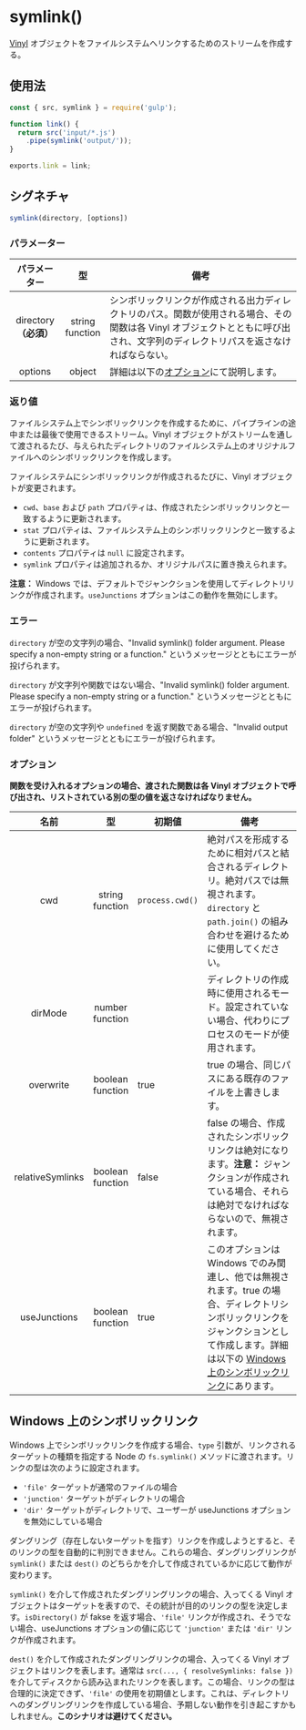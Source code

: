 <!-- front-matter
id: symlink
title: symlink()
hide_title: true
sidebar_label: symlink()
-->

# symlink()

[Vinyl][vinyl-concepts] オブジェクトをファイルシステムへリンクするためのストリームを作成する。

## 使用法

```js
const { src, symlink } = require('gulp');

function link() {
  return src('input/*.js')
    .pipe(symlink('output/'));
}

exports.link = link;
```

## シグネチャ

```js
symlink(directory, [options])
```

### パラメーター

| パラメーター | 型 | 備考 |
|:--------------:|:-----:|--------|
| directory<br>**（必須）** | string<br>function | シンボリックリンクが作成される出力ディレクトリのパス。関数が使用される場合、その関数は各 Vinyl オブジェクトとともに呼び出され、文字列のディレクトリパスを返さなければならない。 |
| options | object | 詳細は以下の[オプション][options-section]にて説明します。 |

### 返り値

ファイルシステム上でシンボリックリンクを作成するために、パイプラインの途中または最後で使用できるストリーム。Vinyl オブジェクトがストリームを通して渡されるたび、与えられたディレクトリのファイルシステム上のオリジナルファイルへのシンボリックリンクを作成します。

ファイルシステムにシンボリックリンクが作成されるたびに、Vinyl オブジェクトが変更されます。
* `cwd`、`base` および `path` プロパティは、作成されたシンボリックリンクと一致するように更新されます。
* `stat` プロパティは、ファイルシステム上のシンボリックリンクと一致するように更新されます。
* `contents` プロパティは `null` に設定されます。
* `symlink` プロパティは追加されるか、オリジナルパスに置き換えられます。

**注意：** Windows では、デフォルトでジャンクションを使用してディレクトリリンクが作成されます。`useJunctions` オプションはこの動作を無効にします。


### エラー

`directory` が空の文字列の場合、"Invalid symlink() folder argument. Please specify a non-empty string or a function." というメッセージとともにエラーが投げられます。

`directory` が文字列や関数ではない場合、"Invalid symlink() folder argument. Please specify a non-empty string or a function." というメッセージとともにエラーが投げられます。

`directory` が空の文字列や `undefined` を返す関数である場合、"Invalid output folder" というメッセージとともにエラーが投げられます。

### オプション

**関数を受け入れるオプションの場合、渡された関数は各 Vinyl オブジェクトで呼び出され、リストされている別の型の値を返さなければなりません。**

| 名前 | 型 | 初期値 | 備考 |
|:-------:|:------:|-----------|-------|
| cwd | string<br>function | `process.cwd()` | 絶対パスを形成するために相対パスと結合されるディレクトリ。絶対パスでは無視されます。`directory` と `path.join()` の組み合わせを避けるために使用してください。 |
| dirMode | number<br>function | | ディレクトリの作成時に使用されるモード。設定されていない場合、代わりにプロセスのモードが使用されます。 |
| overwrite | boolean<br>function | true | true の場合、同じパスにある既存のファイルを上書きします。 |
| relativeSymlinks | boolean<br>function | false | false の場合、作成されたシンボリックリンクは絶対になります。**注意：** ジャンクションが作成されている場合、それらは絶対でなければならないので、無視されます。 |
| useJunctions | boolean<br>function | true | このオプションは Windows でのみ関連し、他では無視されます。true の場合、ディレクトリシンボリックリンクをジャンクションとして作成します。詳細は以下の [Windows 上のシンボリックリンク][symbolic-links-section]にあります。 |

## Windows 上のシンボリックリンク

Windows 上でシンボリックリンクを作成する場合、`type` 引数が、リンクされるターゲットの種類を指定する Node の `fs.symlink()` メソッドに渡されます。リンクの型は次のように設定されます。
* `'file'` ターゲットが通常のファイルの場合
* `'junction'` ターゲットがディレクトリの場合
* `'dir'` ターゲットがディレクトリで、ユーザーが useJunctions オプションを無効にしている場合

ダングリング（存在しないターゲットを指す）リンクを作成しようとすると、そのリンクの型を自動的に判別できません。これらの場合、ダングリングリンクが `symlink()` または `dest()` のどちらかを介して作成されているかに応じて動作が変わります。

`symlink()` を介して作成されたダングリングリンクの場合、入ってくる Vinyl オブジェクトはターゲットを表すので、その統計が目的のリンクの型を決定します。`isDirectory()` が fakse を返す場合、`'file'` リンクが作成され、そうでない場合、useJunctions オプションの値に応じて `'junction'` または `'dir'` リンクが作成されます。

`dest()` を介して作成されたダングリングリンクの場合、入ってくる Vinyl オブジェクトはリンクを表します。通常は `src(..., { resolveSymlinks: false })` を介してディスクから読み込まれたリンクを表します。この場合、リンクの型は合理的に決定できず、`'file'` の使用を初期値とします。これは、ディレクトリへのダングリングリンクを作成している場合、予期しない動作を引き起こすかもしれません。**このシナリオは避けてください。**

[options-section]: #options
[symbolic-links-section]: #symbolic-links-on-windows
[vinyl-concepts]: ../api/concepts.md#vinyl
